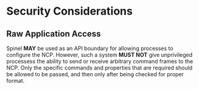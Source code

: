 # Security Considerations #

## Raw Application Access ##

Spinel **MAY** be used as an API boundary for allowing processes to configure
the NCP. However, such a system **MUST NOT** give unprivileged processess the
ability to send or receive arbitrary command frames to the NCP. Only the
specific commands and properties that are required should be allowed to be
passed, and then only after being checked for proper format.
